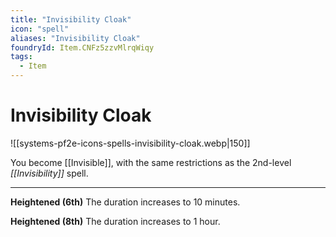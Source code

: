 ```yaml
---
title: "Invisibility Cloak"
icon: "spell"
aliases: "Invisibility Cloak"
foundryId: Item.CNFz5zzvMlrqWiqy
tags:
  - Item
---
```


# Invisibility Cloak
![[systems-pf2e-icons-spells-invisibility-cloak.webp|150]]

You become [[Invisible]], with the same restrictions as the 2nd-level _[[Invisibility]]_ spell.

* * *

**Heightened (6th)** The duration increases to 10 minutes.

**Heightened (8th)** The duration increases to 1 hour.
